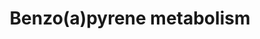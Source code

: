 ---
annotations:
- type: Pathway Ontology
  value: xenobiotics biodegradation pathway
- type: Pathway Ontology
  value: cellular detoxification pathway
- type: Pathway Ontology
  value: benzo(a)pyrene metabolic pathway
authors:
- Mkutmon
- Lorasimons
description: Metabolism of benzo(a)pyrene, which is facilitated by CYP1A1/CYP1B1,
  EPHX1 and so on. Metabolism leads to formation of DNA adducts which are very carcinogenic.
  Also leads to formation of ROS.
last-edited: 2018-06-07
organisms:
- Bos taurus
redirect_from:
- /index.php/Pathway:WP3263
- /instance/WP3263
schema-jsonld:
- '@context': https://schema.org/
  '@id': https://wikipathways.github.io/pathways/WP3263.html
  '@type': Dataset
  creator:
    '@type': Organization
    name: WikiPathways
  description: Metabolism of benzo(a)pyrene, which is facilitated by CYP1A1/CYP1B1,
    EPHX1 and so on. Metabolism leads to formation of DNA adducts which are very carcinogenic.
    Also leads to formation of ROS.
  keywords:
  - 9,10-epoxy-7,8-dihydroxy-7,8-dihydro-benzo[a]pyrene
  - Benzo[a]pyrene
  - AKR1C4
  - 7-hydroxy-benzo[a]pyrene
  - AKR1C3
  - AKR1C2
  - Benzo[a]pyrene-7-sulfate
  - Benzo[a]pyrene-1,6-dione
  - 3-hydroxy-benzo[a]pyrene
  - Benzo[a]pyrene radical cation
  - EPHX1
  - 9-hydroxy-benzo[a]pyrene
  - Benzo[a]pyrene-7-glucuronide
  - Benzo[a]pyrene-7,8-dione
  - 6-hydroxy-benzo[a]pyrene
  - CYP3A4
  - 7,8-dihydroxy-7,8-dihydro-benzo[a]pyrene
  - Benzo[a]pyrene-9-sulfate
  - Benzo[a]pyrene-9-glucuronide
  - CYP1A1
  - SULT
  - Cytochrome P450 peroxidase
  - CYP1B1
  - Glucuronosyltransferase
  - Benzo[a]pyrene-6,12-dione
  - Benzo[a]pyrene-3,6-dione
  - AKR1A1
  - AKR1C1
  - 7,8-epoxy-benzo[a]pyrene
  license: CC0
  name: Benzo(a)pyrene metabolism
seo: CreativeWork
title: Benzo(a)pyrene metabolism
wpid: WP3263
---
